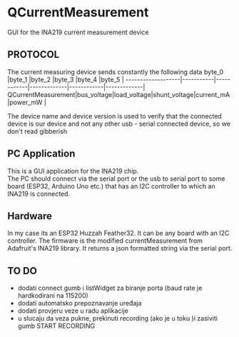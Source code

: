 # QCurrentMeasurement
GUI for the INA219 current measurement device 

PROTOCOL
---------
The current measuring device sends constantly the following data
byte_0             |byte_1     |byte_2      |byte_3       |byte_4      |byte_5       |
-------------------|-----------|------------|-------------|------------|-------------|
QCurrentMeasurement|bus_voltage|load_voltage|shunt_voltage|current_mA  |power_mW     |

The device name and device version is used to verify that the connected device is 
our device and not any other usb - serial  connected device, so we don't read gibberish


PC Application
---------------
This is a GUI application for the INA219 chip.  
The PC should connect via the serial port or the usb to serial port to some board 
(ESP32, Arduino Uno etc.) that has an I2C controller to which an INA219 is connected.

Hardware
--------
In my case its an ESP32 Huzzah Feather32. 
It can be any board with an I2C controller.
The firmware is the modified currentMeasurement from Adafruit's INA219 library.
It returns a json formatted string via the serial port. 

TO DO
------
- dodati connect gumb i listWidget za biranje porta (baud rate je hardkodirani na 115200)
- dodati automatsko prepoznavanje uređaja
- dodati provjeru veze u radu aplikacije
- u slucaju da veza pukne, prekinuti recording (ako je u toku )i zasiviti gumb START RECORDING
